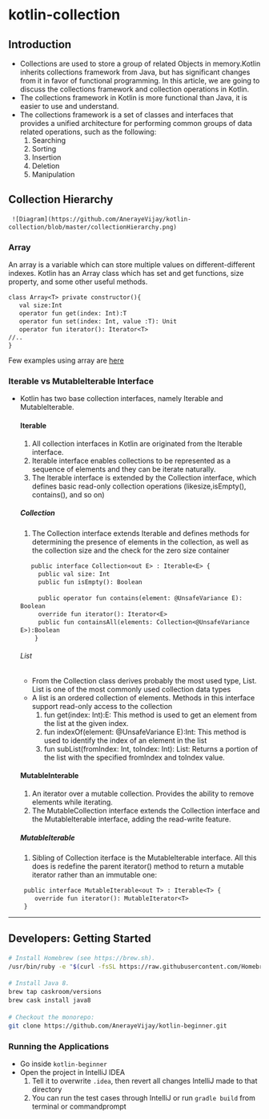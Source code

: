 # kotlin-collection
## Introduction
- Collections are used to store a group of related Objects in memory.Kotlin inherits collections framework from Java, but has significant changes from it in favor of functional programming. In this article, we are going to discuss the collections framework and collection operations in Kotlin.
- The collections framework in Kotlin  is more functional than Java, it is easier to use and understand.
- The collections framework is a set of classes and interfaces that provides a unified architecture for performing common groups of data related operations, such as the following:
   1. Searching 
   2. Sorting 
   3. Insertion 
   4. Deletion 
   5. Manipulation
   
## Collection Hierarchy
     ![Diagram](https://github.com/AnerayeVijay/kotlin-collection/blob/master/collectionHierarchy.png)  

   ### Array 
   An array is a variable which can store multiple values on different-different indexes. Kotlin has an Array class which has set and get 
   functions, size property, and some other useful methods.
   ```
   class Array<T> private constructor(){  
      val size:Int  
      operator fun get(index: Int):T  
      operator fun set(index: Int, value :T): Unit  
      operator fun iterator(): Iterator<T>  
   //..  
   }   
   ```
   Few examples using array are [here](https://github.com/AnerayeVijay/kotlin-collection/blob/master/src/test/kotlin/com/vijayaneraye/array/ArrayDemoTest.kt)

   ### Iterable vs MutableIterable Interface
   - Kotlin has two base collection interfaces, namely Iterable and MutableIterable.
   
      #### Iterable
        1. All collection interfaces in Kotlin are originated from the Iterable interface.
        2. Iterable interface enables collections to be represented as a sequence of elements and they can be iterate naturally.
        3. The Iterable interface is extended by the Collection interface, which defines basic read-only collection operations 
         (likesize,isEmpty(), contains(), and so on)
         
        ##### Collection
        1. The Collection interface extends Iterable and defines methods for determining the presence of elements in the collection, as
        well as the collection size and the check for the zero size container
        ```
           public interface Collection<out E> : Iterable<E> {
             public val size: Int
             public fun isEmpty(): Boolean
    
             public operator fun contains(element: @UnsafeVariance E):  Boolean
             override fun iterator(): Iterator<E>
             public fun containsAll(elements: Collection<@UnsafeVariance E>):Boolean 
            }
        ```
        ###### List
        - From the Collection class derives probably the most used type, List. List is one of the most commonly used collection data
        types
        - A list is an ordered collection of elements. Methods in this interface support read-only access to the collection 
            1. fun get(index: Int):E: This method is used to get an element from the list at the given index.
            2. fun indexOf(element: @UnsafeVariance E):Int: This method is used to identify the index of an element in the list
            3. fun subList(fromIndex: Int, toIndex: Int): List<E>: Returns a portion of the list with the specified fromIndex and toIndex
             value.
         
      #### MutableInterable
        1. An iterator over a mutable collection. Provides the ability to remove elements while iterating.
        2. The MutableCollection interface extends the Collection interface and the MutableIterable interface, adding the read-write
         feature.

        ##### MutableIterable
        1. Sibling of Collection iterface is the MutableIterable interface. All this does is redefine the parent iterator() method to
        return a mutable iterator rather than an immutable one:
        ```
         public interface MutableIterable<out T> : Iterable<T> {
            override fun iterator(): MutableIterator<T>
         }

        ```

------------------------


## Developers: Getting Started

```sh
# Install Homebrew (see https://brew.sh).
/usr/bin/ruby -e "$(curl -fsSL https://raw.githubusercontent.com/Homebrew/install/master/install)"

# Install Java 8.
brew tap caskroom/versions
brew cask install java8

# Checkout the monorepo:
git clone https://github.com/AnerayeVijay/kotlin-beginner.git
```
### Running the Applications

- Go inside `kotlin-beginner`
- Open the project in IntelliJ IDEA
  1. Tell it to overwrite `.idea`, then revert all changes IntelliJ made to that directory
  2. You can run the test cases through IntelliJ or
   run ```gradle build``` from terminal or commandprompt 


